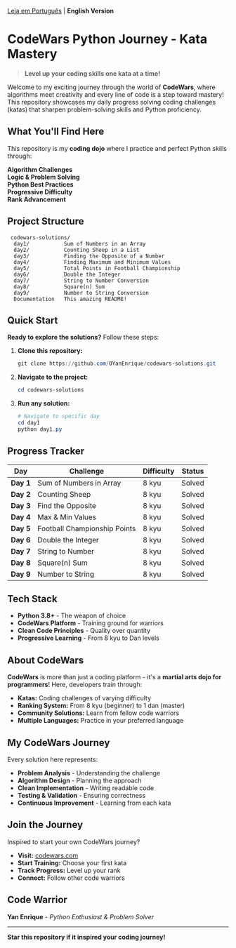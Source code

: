 ﻿ [Leia em Português](README.pt.md) |  **English Version**

#  CodeWars Python Journey - Kata Mastery

> **Level up your coding skills one kata at a time!** 

Welcome to my exciting journey through the world of **CodeWars**, where algorithms meet creativity and every line of code is a step toward mastery! This repository showcases my daily progress solving coding challenges (katas) that sharpen problem-solving skills and Python proficiency.

##  What You'll Find Here

This repository is my **coding dojo** where I practice and perfect Python skills through:

 **Algorithm Challenges**  
 **Logic & Problem Solving**  
 **Python Best Practices**  
 **Progressive Difficulty**  
 **Rank Advancement**  

##  Project Structure

```
 codewars-solutions/
  day1/           Sum of Numbers in an Array
  day2/           Counting Sheep in a List  
  day3/           Finding the Opposite of a Number
  day4/           Finding Maximum and Minimum Values
  day5/           Total Points in Football Championship
  day6/           Double the Integer
  day7/           String to Number Conversion
  day8/           Square(n) Sum
  day9/           Number to String Conversion
  Documentation   This amazing README!
```

##  Quick Start

**Ready to explore the solutions?** Follow these steps:

1. **Clone this repository:**
   ```powershell
   git clone https://github.com/OYanEnrique/codewars-solutions.git
   ```

2. **Navigate to the project:**
   ```powershell
   cd codewars-solutions
   ```

3. **Run any solution:**
   ```powershell
   # Navigate to specific day
   cd day1
   python day1.py
   ```

##  Progress Tracker

|  Day |  Challenge |  Difficulty |  Status |
|---------|-------------|---------------|-----------|
| **Day 1** | Sum of Numbers in Array | 8 kyu |  Solved |
| **Day 2** | Counting Sheep | 8 kyu |  Solved |
| **Day 3** | Find the Opposite | 8 kyu |  Solved |
| **Day 4** | Max & Min Values | 8 kyu |  Solved |
| **Day 5** | Football Championship Points | 8 kyu |  Solved |
| **Day 6** | Double the Integer | 8 kyu |  Solved |
| **Day 7** | String to Number | 8 kyu |  Solved |
| **Day 8** | Square(n) Sum | 8 kyu |  Solved |
| **Day 9** | Number to String | 8 kyu |  Solved |

##  Tech Stack

- **Python 3.8+** - The weapon of choice
- **CodeWars Platform** - Training ground for warriors
- **Clean Code Principles** - Quality over quantity
- **Progressive Learning** - From 8 kyu to Dan levels

##  About CodeWars

**CodeWars** is more than just a coding platform - it's a **martial arts dojo for programmers**! Here, developers train through:

- **Katas:** Coding challenges of varying difficulty
- **Ranking System:** From 8 kyu (beginner) to 1 dan (master)
- **Community Solutions:** Learn from fellow code warriors
- **Multiple Languages:** Practice in your preferred language

##  My CodeWars Journey

Every solution here represents:
- **Problem Analysis** - Understanding the challenge
- **Algorithm Design** - Planning the approach  
- **Clean Implementation** - Writing readable code
- **Testing & Validation** - Ensuring correctness
- **Continuous Improvement** - Learning from each kata

##  Join the Journey

Inspired to start your own CodeWars journey? 

-  **Visit:** [codewars.com](https://www.codewars.com)
-  **Start Training:** Choose your first kata
-  **Track Progress:** Level up your rank
-  **Connect:** Follow other code warriors

##  Code Warrior

**Yan Enrique** - *Python Enthusiast & Problem Solver*

---

 **Star this repository if it inspired your coding journey!** 
